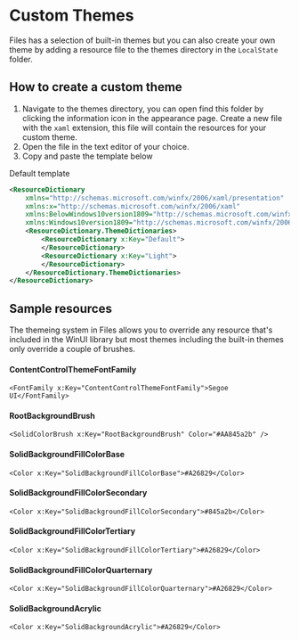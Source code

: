# Custom Themes

Files has a selection of built-in themes but you can also create your own theme by adding a resource file to the themes directory in the `LocalState` folder.

## How to create a custom theme

1. Navigate to the themes directory, you can open find this folder by clicking the information icon in the appearance page. Create a new file with the `xaml` extension, this file will contain the resources for your custom theme.
2. Open the file in the text editor of your choice.
3. Copy and paste the template below

Default template
```xml
<ResourceDictionary
    xmlns="http://schemas.microsoft.com/winfx/2006/xaml/presentation"
    xmlns:x="http://schemas.microsoft.com/winfx/2006/xaml"
    xmlns:BelowWindows10version1809="http://schemas.microsoft.com/winfx/2006/xaml/presentation?IsApiContractNotPresent(Windows.Foundation.UniversalApiContract, 7)"
    xmlns:Windows10version1809="http://schemas.microsoft.com/winfx/2006/xaml/presentation?IsApiContractPresent(Windows.Foundation.UniversalApiContract, 7)">
    <ResourceDictionary.ThemeDictionaries>
        <ResourceDictionary x:Key="Default">
        </ResourceDictionary>
        <ResourceDictionary x:Key="Light">
        </ResourceDictionary>
    </ResourceDictionary.ThemeDictionaries>
</ResourceDictionary>
```

## Sample resources

The themeing system in Files allows you to override any resource that's included in the WinUI library but most themes including the built-in themes only override a couple of brushes.

#### ContentControlThemeFontFamily
`<FontFamily x:Key="ContentControlThemeFontFamily">Segoe UI</FontFamily>`

#### RootBackgroundBrush
`<SolidColorBrush x:Key="RootBackgroundBrush" Color="#AA845a2b" />`

#### SolidBackgroundFillColorBase
`<Color x:Key="SolidBackgroundFillColorBase">#A26829</Color>`

#### SolidBackgroundFillColorSecondary
`<Color x:Key="SolidBackgroundFillColorSecondary">#845a2b</Color>`

#### SolidBackgroundFillColorTertiary
`<Color x:Key="SolidBackgroundFillColorTertiary">#A26829</Color>`

#### SolidBackgroundFillColorQuarternary
`<Color x:Key="SolidBackgroundFillColorQuarternary">#A26829</Color>`

#### SolidBackgroundAcrylic
`<Color x:Key="SolidBackgroundAcrylic">#A26829</Color>`
